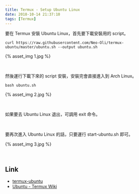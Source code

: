 ```yaml
---
title: Termux - Setup Ubuntu Linux
date: 2018-10-14 21:37:10
tags: [Termux]
---
```


要在 Termux 安裝 Ubuntu Linux，首先要下載安裝用的 script。  

<!-- more -->

    curl https://raw.githubusercontent.com/Neo-Oli/termux-ubuntu/master/ubuntu.sh --output ubuntu.sh

{% asset_img 1.jpg %}

</br>


然後運行下載下來的 script 安裝，安裝完會直接進入到 Arch Linux。  

    bash ubuntu.sh

{% asset_img 2.jpg %}

</br>


如果要去 Ubuntu Linux 退出，可調用 exit 命令。

</br>


要再次進入 Ubuntu Linux 的話，只要運行 start-ubuntu.sh 即可。  

{% asset_img 3.jpg %}

</br>


Link
----
* [termux-ubuntu](https://github.com/Neo-Oli/termux-ubuntu)
* [Ubuntu - Termux Wiki](https://wiki.termux.com/wiki/Ubuntu)
